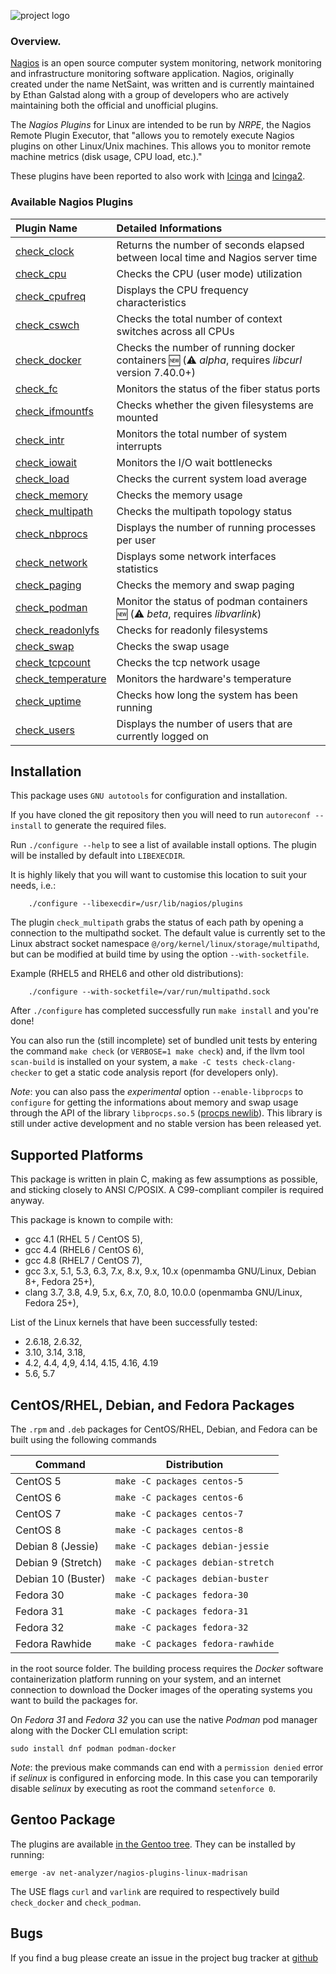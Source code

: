 ![project logo](https://madrisan.files.wordpress.com/2015/11/nagios-plugins-linux-logo-256.png)

### Overview.
[Nagios](http://www.nagios.org/) is an open source computer system monitoring, network monitoring and infrastructure monitoring software application. Nagios, originally created under the name NetSaint, was written and is currently maintained by Ethan Galstad along with a group of developers who are actively maintaining both the official and unofficial plugins.

The _Nagios Plugins_ for Linux are intended to be run by _NRPE_, the Nagios Remote Plugin Executor, that "allows you to remotely execute Nagios plugins on other Linux/Unix machines. This allows you to monitor remote machine metrics (disk usage, CPU load, etc.)."

These plugins have been reported to also work with 
[Icinga](https://www.icinga.org/) and
[Icinga2](https://www.icinga.org/icinga/icinga-2/).

### Available Nagios Plugins

| Plugin Name        | Detailed Informations   | 
|:------------------ |:----------------------- |
|[check_clock]       | Returns the number of seconds elapsed between local time and Nagios server time | 
|[check_cpu]         | Checks the CPU (user mode) utilization | 
|[check_cpufreq]     | Displays the CPU frequency characteristics |
|[check_cswch]       | Checks the total number of context switches across all CPUs |
|[check_docker]      | Checks the number of running docker containers :new: (:warning: *alpha*, requires *libcurl* version 7.40.0+) |
|[check_fc]          | Monitors the status of the fiber status ports |
|[check_ifmountfs]   | Checks whether the given filesystems are mounted |
|[check_intr]        | Monitors the total number of system interrupts |
|[check_iowait]      | Monitors the I/O wait bottlenecks |
|[check_load]        | Checks the current system load average |
|[check_memory]      | Checks the memory usage |
|[check_multipath]   | Checks the multipath topology status |
|[check_nbprocs]     | Displays the number of running processes per user |
|[check_network]     | Displays some network interfaces statistics |
|[check_paging]      | Checks the memory and swap paging |
|[check_podman]      | Monitor the status of podman containers :new: (:warning: *beta*, requires *libvarlink*) |
|[check_readonlyfs]  | Checks for readonly filesystems |
|[check_swap]        | Checks the swap usage |
|[check_tcpcount]    | Checks the tcp network usage |
|[check_temperature] | Monitors the hardware's temperature |
|[check_uptime]      | Checks how long the system has been running |
|[check_users]       | Displays the number of users that are currently logged on |

## Installation

This package uses `GNU autotools` for configuration and installation.

If you have cloned the git repository then you will need to run
`autoreconf --install` to generate the required files.

Run `./configure --help` to see a list of available install options.
The plugin will be installed by default into `LIBEXECDIR`.

It is highly likely that you will want to customise this location to
suit your needs, i.e.:

        ./configure --libexecdir=/usr/lib/nagios/plugins

The plugin `check_multipath` grabs the status of each path by opening a
connection to the multipathd socket.  The default value is currently set to
the Linux abstract socket namespace `@/org/kernel/linux/storage/multipathd`,
but can be modified at build time by using the option `--with-socketfile`.

Example (RHEL5 and RHEL6 and other old distributions):

        ./configure --with-socketfile=/var/run/multipathd.sock

After `./configure` has completed successfully run `make install` and
you're done!

You can also run the (still incomplete) set of bundled unit tests by entering
the command `make check` (or `VERBOSE=1 make check`) and, if the llvm tool
`scan-build` is installed on your system, a `make -C tests check-clang-checker`
to get a static code analysis report (for developers only).

_Note_: you can also pass the _experimental_ option `--enable-libprocps` to
`configure` for getting the informations about memory and swap usage through
the API of the library `libprocps.so.5`
([procps newlib](https://gitlab.com/procps-ng/procps/tree/newlib)).
This library is still under active development and no stable version has
been released yet.

## Supported Platforms

This package is written in plain C, making as few assumptions as possible, and
sticking closely to ANSI C/POSIX. 
A C99-compliant compiler is required anyway.

This package is known to compile with:
* gcc 4.1 (RHEL 5 / CentOS 5),
* gcc 4.4 (RHEL6 / CentOS 6),
* gcc 4.8 (RHEL7 / CentOS 7),
* gcc 3.x, 5.1, 5.3, 6.3, 7.x, 8.x, 9.x, 10.x (openmamba GNU/Linux, Debian 8+, Fedora 25+),
* clang 3.7, 3.8, 4.9, 5.x, 6.x, 7.0, 8.0, 10.0.0 (openmamba GNU/Linux, Fedora 25+),

List of the Linux kernels that have been successfully tested:
* 2.6.18, 2.6.32,
* 3.10, 3.14, 3.18,
* 4.2, 4.4, 4,9, 4.14, 4.15, 4.16, 4.19
* 5.6, 5.7

## CentOS/RHEL, Debian, and Fedora Packages

The `.rpm` and `.deb` packages for CentOS/RHEL, Debian, and Fedora can be built using the following commands

Command            | Distribution
------------------ | ------------
CentOS 5           | `make -C packages centos-5`
CentOS 6           | `make -C packages centos-6`
CentOS 7           | `make -C packages centos-7`
CentOS 8           | `make -C packages centos-8`
Debian 8 (Jessie)  | `make -C packages debian-jessie`
Debian 9 (Stretch) | `make -C packages debian-stretch`
Debian 10 (Buster) | `make -C packages debian-buster`
Fedora 30          | `make -C packages fedora-30`
Fedora 31          | `make -C packages fedora-31`
Fedora 32          | `make -C packages fedora-32`
Fedora Rawhide     | `make -C packages fedora-rawhide`

in the root source folder.
The building process requires the _Docker_ software containerization platform running on your system, and an internet connection to download the Docker images of the operating systems you want to build the packages for.

On *Fedora 31* and *Fedora 32* you can use the native *Podman* pod manager along with the Docker CLI emulation script:

    sudo install dnf podman podman-docker

_Note_: the previous make commands can end with a `permission denied` error if *selinux* is configured in enforcing mode.
In this case you can temporarily disable *selinux* by executing as root the command `setenforce 0`.

## Gentoo Package

The plugins are available [in the Gentoo tree](https://packages.gentoo.org/packages/net-analyzer/nagios-plugins-linux-madrisan). They can be installed by running:
```
emerge -av net-analyzer/nagios-plugins-linux-madrisan
```
The USE flags `curl` and `varlink` are required to respectively build `check_docker` and `check_podman`.

## Bugs

If you find a bug please create an issue in the project bug tracker at
[github](https://github.com/madrisan/nagios-plugins-linux/issues)


[check_clock]: https://github.com/madrisan/nagios-plugins-linux/wiki/Nagios-Plugin-check_clock
[check_cpu]: https://github.com/madrisan/nagios-plugins-linux/wiki/Nagios-Plugin-check_cpu
[check_cpufreq]: https://github.com/madrisan/nagios-plugins-linux/wiki/Nagios-Plugin-check_cpufreq
[check_cswch]: https://github.com/madrisan/nagios-plugins-linux/wiki/Nagios-Plugin-check_cswch
[check_docker]: https://github.com/madrisan/nagios-plugins-linux/wiki/Nagios-Plugin-check_docker
[check_fc]: https://github.com/madrisan/nagios-plugins-linux/wiki/Nagios-Plugin-check_fc
[check_ifmountfs]: https://github.com/madrisan/nagios-plugins-linux/wiki/Nagios-Plugin-check_ifmountfs
[check_intr]: https://github.com/madrisan/nagios-plugins-linux/wiki/Nagios-Plugin-check_intr
[check_iowait]: https://github.com/madrisan/nagios-plugins-linux/wiki/Nagios-Plugin-check_iowait
[check_load]: https://github.com/madrisan/nagios-plugins-linux/wiki/Nagios-Plugin-check_load
[check_memory]: https://github.com/madrisan/nagios-plugins-linux/wiki/Nagios-Plugin-check_memory
[check_multipath]: https://github.com/madrisan/nagios-plugins-linux/wiki/Nagios-Plugin-check_multipath
[check_nbprocs]: https://github.com/madrisan/nagios-plugins-linux/wiki/Nagios-Plugin-check_nbprocs
[check_network]: https://github.com/madrisan/nagios-plugins-linux/wiki/Nagios-Plugin-check_network
[check_paging]: https://github.com/madrisan/nagios-plugins-linux/wiki/Nagios-Plugin-check_paging
[check_podman]: https://github.com/madrisan/nagios-plugins-linux/wiki/Nagios-Plugin-check_podman
[check_readonlyfs]: https://github.com/madrisan/nagios-plugins-linux/wiki/Nagios-Plugin-check_readonlyfs
[check_swap]: https://github.com/madrisan/nagios-plugins-linux/wiki/Nagios-Plugin-check_swap
[check_tcpcount]: https://github.com/madrisan/nagios-plugins-linux/wiki/Nagios-Plugin-check_tcpcount
[check_temperature]: https://github.com/madrisan/nagios-plugins-linux/wiki/Nagios-Plugin-check_temperature
[check_uptime]: https://github.com/madrisan/nagios-plugins-linux/wiki/Nagios-Plugin-check_uptime
[check_users]: https://github.com/madrisan/nagios-plugins-linux/wiki/Nagios-Plugin-check_users
